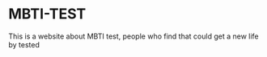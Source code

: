 # MBTI-TEST

This is a website about MBTI test, people who find that could get a new life by tested
